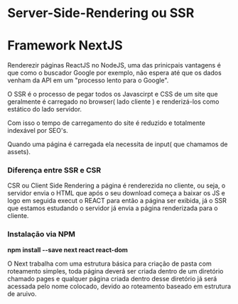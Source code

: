 <h1>Server-Side-Rendering ou SSR</h1>
<h1>Framework NextJS</h1>
<p>
Renderezir páginas ReactJS no NodeJS, uma das prinicpais vantagens é que como o buscador Google por exemplo, não espera até que os dados venham da API em um "processo lento para o Google". </p>
<p>O SSR é o processo de pegar todos os Javascirpt e CSS de um site que geralmente é carregado no browser( lado cliente )
e renderizá-los como estático do lado servidor.</p>
<p>Com isso o tempo de carregamento do site é reduzido e totalmente indexável por SEO's.</p>
<p>Quando uma página é carregada ela necessita de input( que chamamos de assets).</p>
<h3>Diferença entre SSR e CSR</h3>
<p>CSR ou Client Side Rendering a página é renderezida no cliente, ou seja, o servidor envia o HTML que após o seu download
começa a baixar os JS e logo em seguida execut o REACT para então a página ser exibida, já o SSR que estamos estudando o servidor já envia a página renderizada para o cliente. </p>


<h3>Instalação via NPM</h3>
<p><strong>npm install --save next react react-dom</strong></p>
<p>O Next trabalha com uma estrutura básica para criação de pasta com roteamento simples, toda
página deverá ser criada dentro de um diretório chamado pages e qualquer página criada dentro desse diretório 
já será acessada pelo nome colocado, devido ao roteamento baseado em estrutura de aruivo.</p>